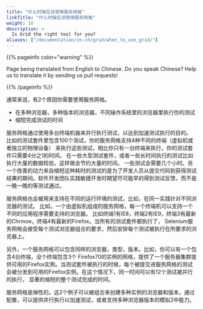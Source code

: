 ```yaml
---
title: "什么时候应该使用服务网格"
linkTitle: "什么时候应该使用服务网格"
weight: 10
description: >
  Is Grid the right tool for you?
aliases: ["/documentation/zn-ch/grid/when_to_use_grid/"]
---
```


{{% pageinfo color="warning" %}}
<p class="lead">
   <i class="fas fa-language display-4"></i> 
   Page being translated from 
   English to Chinese. Do you speak Chinese? Help us to translate
   it by sending us pull requests!
</p>
{{% /pageinfo %}}

通常来说，有2个原因你需要使用服务网格。

* 在多种浏览器，多种版本的浏览器，不同操作系统里的浏览器里执行你的测试
* 缩短完成测试的时间

服务网格通过使用多台终端机器来并行执行测试，以达到加速测试执行的目的。
比如的测试套件里包含100个测试，你的服务网格支持4种不同的终端（虚拟机或者独立的物理设备）
来执行这些测试，相比你只有一台终端来执行，你的测试套件只需要4分之1的时间。
在一些大型测试套件，或者一些长时间执行的测试比如执行大量的数据校验，这样做会节约大量的时间。
一些测试会需要几个小时。另一个改善的动力来自缩短这种耗时的测试的是为了开发人员从提交代码到获得测试结果的期间。软件开发团队实践敏捷开发时期望尽可能早的得到测试反馈，而不是一晚一晚的等测试通过。

服务网格也会被用来支持在不同的运行环境的测试，比如，在同一实践针对不同浏览器的测试。
比如，一个由虚拟机组成的服务网格，每一个终端机可以支持一个不同的应用程序需要支持的浏览器。
比如终端1有IE8，终端2有IE9，终端3有最新的Chrmoe，终端4有最新的Firefox。当所有的测试套件都执行了，
Selenium服务网格会接受每个测试浏览器组合的要求，然后安排每个测试被执行在所要求的浏览器上。
 
另外，一个服务网格可以包含同样的浏览器，类型，版本。比如，你可以有一个包含4台终端，没个终端包含3个
Firefox70的实例的网格，提供了一个服务器集群提供可用的Firefox实例。当测试套件被执行的时候，每个被提交进服务网格的测试会被分发到可用的Firefox实例。在这个情况下，同一时间可以有12个测试被并行的执行，
显著的缩短的整个测试完成的时间。

服务网格是弹性的。这2个例子可以被组合来创建多种实例的浏览器和版本。通过配置，可以提供并行执行以加速测试，或者支持多种浏览器版本的模拟2中能力。

